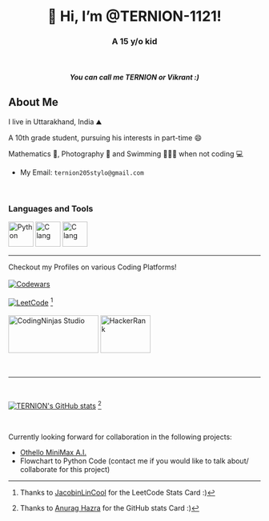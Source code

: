 <h1 align = "center">👋 Hi, I’m @TERNION-1121!</h1>
<h3 align = "center">A 15 y/o kid</h3>
<br>
<h5 align = "center">You can call me TERNION or Vikrant :)</h5>


## About Me

I live in Uttarakhand, India ⛰

A 10th grade student, pursuing his interests in part-time 😄

Mathematics 📝, Photography 📸  and Swimming 🏊🏽‍♂️ when not coding 💻 

- My Email: `ternion205stylo@gmail.com`

<br>

### Languages and Tools

<a href = "https://python.org" target = "blank"><img src = "https://upload.wikimedia.org/wikipedia/commons/thumb/c/c3/Python-logo-notext.svg/2048px-Python-logo-notext.svg.png" alt = "Python" height = "50" width = "50"/></a>
<a href = "https://en.wikipedia.org/wiki/C_(programming_language)" target = "blank"><img src = "https://upload.wikimedia.org/wikipedia/commons/thumb/1/18/C_Programming_Language.svg/695px-C_Programming_Language.svg.png" alt = "C lang" height = "50" width = "50"/></a>
<a href = "https://en.wikipedia.org/wiki/C%2B%2B" target = "blank"><img src = "https://upload.wikimedia.org/wikipedia/commons/thumb/1/18/ISO_C%2B%2B_Logo.svg/1822px-ISO_C%2B%2B_Logo.svg.png" alt = "C lang" height = "50" width = "50"/></a>

<hr>

Checkout my Profiles on various Coding Platforms!
<br>
<br>
<a href = "https://www.codewars.com/users/TERNION2205" target = "blank"><img src = "https://www.codewars.com/users/TERNION2205/badges/large" alt = "Codewars"></a>
<br>
<br>
<a href = "https://leetcode.com/TERNION2205/" target = "blank"><img src = "https://leetcard.jacoblin.cool/TERNION2205?theme=dark" alt = "LeetCode"></a> [^1]
<br>
<br>
<a href = "https://www.codingninjas.com/studio/profile/vikrant2205" target = "blank"><img src = "https://asset.brandfetch.io/idQVGbrvGL/idFrWdCkB5.png" alt = "CodingNinjas Studio" height = "75" width = "180"></a>
<a href = "https://www.hackerrank.com/ternion205stylo?hr_r=1" target = "blank"><img src = "https://sr-marketplace-prod.s3.amazonaws.com/wp-content/uploads/2015/08/HackerRank1.png" alt = "HackerRank" height = "75" width = "100"></a>

<br>
<hr>
<br>

[![TERNION's GitHub stats](https://github-readme-stats.vercel.app/api?username=TERNION-1121)](https://github.com/anuraghazra/github-readme-stats) [^2]

<br>

Currently looking forward for collaboration in the following projects:
- [Othello MiniMax A.I.](https://github.com/TERNION-1121/Othello-Reversi-Game)
- Flowchart to Python Code (contact me if you would like to talk about/ collaborate for this project)

[^1]: Thanks to [JacobinLinCool](https://github.com/JacobLinCool/LeetCode-Stats-Card) for the LeetCode Stats Card :)
[^2]: Thanks to [Anurag Hazra](https://github.com/anuraghazra/github-readme-stats) for the GitHub stats Card :)
<!---
TERNION-1121/TERNION-1121 is a ✨ special ✨ repository because its `README.md` (this file) appears on your GitHub profile.
You can click the Preview link to take a look at your changes.
--->

